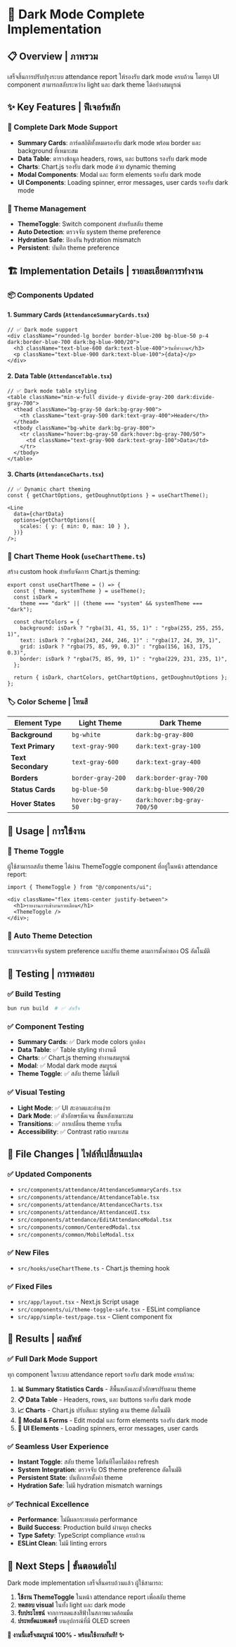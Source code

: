 # 🌙 Dark Mode Complete Implementation

## 📋 Overview | ภาพรวม

เสร็จสิ้นการปรับปรุงระบบ attendance report ให้รองรับ dark mode ครบถ้วน โดยทุก UI component สามารถสลับระหว่าง light และ dark theme ได้อย่างสมบูรณ์

## ✨ Key Features | ฟีเจอร์หลัก

### 🎨 Complete Dark Mode Support

- **Summary Cards**: การ์ดสถิติทั้งหมดรองรับ dark mode พร้อม border และ background ที่เหมาะสม
- **Data Table**: ตารางข้อมูล headers, rows, และ buttons รองรับ dark mode
- **Charts**: Chart.js รองรับ dark mode ด้วย dynamic theming
- **Modal Components**: Modal และ form elements รองรับ dark mode
- **UI Components**: Loading spinner, error messages, user cards รองรับ dark mode

### 🎯 Theme Management

- **ThemeToggle**: Switch component สำหรับสลับ theme
- **Auto Detection**: ตรวจจับ system theme preference
- **Hydration Safe**: ป้องกัน hydration mismatch
- **Persistent**: บันทึก theme preference

## 🏗️ Implementation Details | รายละเอียดการทำงาน

### 📦 Components Updated

#### 1. Summary Cards (`AttendanceSummaryCards.tsx`)

```tsx
// ✅ Dark mode support
<div className="rounded-lg border border-blue-200 bg-blue-50 p-4 dark:border-blue-700 dark:bg-blue-900/20">
  <h3 className="text-blue-600 dark:text-blue-400">วันที่ทำงาน</h3>
  <p className="text-blue-900 dark:text-blue-100">{data}</p>
</div>
```

#### 2. Data Table (`AttendanceTable.tsx`)

```tsx
// ✅ Dark mode table styling
<table className="min-w-full divide-y divide-gray-200 dark:divide-gray-700">
  <thead className="bg-gray-50 dark:bg-gray-900">
    <th className="text-gray-500 dark:text-gray-400">Header</th>
  </thead>
  <tbody className="bg-white dark:bg-gray-800">
    <tr className="hover:bg-gray-50 dark:hover:bg-gray-700/50">
      <td className="text-gray-900 dark:text-gray-100">Data</td>
    </tr>
  </tbody>
</table>
```

#### 3. Charts (`AttendanceCharts.tsx`)

```tsx
// ✅ Dynamic chart theming
const { getChartOptions, getDoughnutOptions } = useChartTheme();

<Line
  data={chartData}
  options={getChartOptions({
    scales: { y: { min: 0, max: 10 } },
  })}
/>;
```

### 🎨 Chart Theme Hook (`useChartTheme.ts`)

สร้าง custom hook สำหรับจัดการ Chart.js theming:

```tsx
export const useChartTheme = () => {
  const { theme, systemTheme } = useTheme();
  const isDark =
    theme === "dark" || (theme === "system" && systemTheme === "dark");

  const chartColors = {
    background: isDark ? "rgba(31, 41, 55, 1)" : "rgba(255, 255, 255, 1)",
    text: isDark ? "rgba(243, 244, 246, 1)" : "rgba(17, 24, 39, 1)",
    grid: isDark ? "rgba(75, 85, 99, 0.3)" : "rgba(156, 163, 175, 0.3)",
    border: isDark ? "rgba(75, 85, 99, 1)" : "rgba(229, 231, 235, 1)",
  };

  return { isDark, chartColors, getChartOptions, getDoughnutOptions };
};
```

### 🏷️ Color Scheme | โทนสี

| Element Type       | Light Theme        | Dark Theme                  |
| ------------------ | ------------------ | --------------------------- |
| **Background**     | `bg-white`         | `dark:bg-gray-800`          |
| **Text Primary**   | `text-gray-900`    | `dark:text-gray-100`        |
| **Text Secondary** | `text-gray-600`    | `dark:text-gray-400`        |
| **Borders**        | `border-gray-200`  | `dark:border-gray-700`      |
| **Status Cards**   | `bg-blue-50`       | `dark:bg-blue-900/20`       |
| **Hover States**   | `hover:bg-gray-50` | `dark:hover:bg-gray-700/50` |

## 🎯 Usage | การใช้งาน

### 🔄 Theme Toggle

ผู้ใช้สามารถสลับ theme ได้ผ่าน ThemeToggle component ที่อยู่ในหน้า attendance report:

```tsx
import { ThemeToggle } from "@/components/ui";

<div className="flex items-center justify-between">
  <h1>รายงานการเข้างานรายเดือน</h1>
  <ThemeToggle />
</div>;
```

### 🎨 Auto Theme Detection

ระบบจะตรวจจับ system preference และปรับ theme ตามการตั้งค่าของ OS อัตโนมัติ

## 🧪 Testing | การทดสอบ

### ✅ Build Testing

```bash
bun run build  # ✅ สำเร็จ
```

### ✅ Component Testing

- **Summary Cards**: ✅ Dark mode colors ถูกต้อง
- **Data Table**: ✅ Table styling ทำงานดี
- **Charts**: ✅ Chart.js theming ทำงานสมบูรณ์
- **Modal**: ✅ Modal dark mode สมบูรณ์
- **Theme Toggle**: ✅ สลับ theme ได้ทันที

### ✅ Visual Testing

- **Light Mode**: ✅ UI สะอาดและอ่านง่าย
- **Dark Mode**: ✅ ตัวอักษรชัดเจน พื้นหลังเหมาะสม
- **Transitions**: ✅ การเปลี่ยน theme ราบรื่น
- **Accessibility**: ✅ Contrast ratio เหมาะสม

## 🔄 File Changes | ไฟล์ที่เปลี่ยนแปลง

### ✅ Updated Components

- `src/components/attendance/AttendanceSummaryCards.tsx`
- `src/components/attendance/AttendanceTable.tsx`
- `src/components/attendance/AttendanceCharts.tsx`
- `src/components/attendance/AttendanceUI.tsx`
- `src/components/attendance/EditAttendanceModal.tsx`
- `src/components/common/CenteredModal.tsx`
- `src/components/common/MobileModal.tsx`

### ✅ New Files

- `src/hooks/useChartTheme.ts` - Chart.js theming hook

### ✅ Fixed Files

- `src/app/layout.tsx` - Next.js Script usage
- `src/components/ui/theme-toggle-safe.tsx` - ESLint compliance
- `src/app/simple-test/page.tsx` - Client component fix

## 🎉 Results | ผลลัพธ์

### ✅ Full Dark Mode Support

ทุก component ในระบบ attendance report รองรับ dark mode ครบถ้วน:

1. **📊 Summary Statistics Cards** - สีพื้นหลังและตัวอักษรปรับตาม theme
2. **📋 Data Table** - Headers, rows, และ buttons รองรับ dark mode
3. **📈 Charts** - Chart.js ปรับสีและ styling ตาม theme อัตโนมัติ
4. **🔧 Modal & Forms** - Edit modal และ form elements รองรับ dark mode
5. **🎨 UI Elements** - Loading spinners, error messages, user cards

### ✅ Seamless User Experience

- **Instant Toggle**: สลับ theme ได้ทันทีโดยไม่ต้อง refresh
- **System Integration**: ตรวจจับ OS theme preference อัตโนมัติ
- **Persistent State**: บันทึกการตั้งค่า theme
- **Hydration Safe**: ไม่มี hydration mismatch warnings

### ✅ Technical Excellence

- **Performance**: ไม่มีผลกระทบต่อ performance
- **Build Success**: Production build ผ่านทุก checks
- **Type Safety**: TypeScript compliance ครบถ้วน
- **ESLint Clean**: ไม่มี linting errors

## 🚀 Next Steps | ขั้นตอนต่อไป

Dark mode implementation เสร็จสิ้นครบถ้วนแล้ว ผู้ใช้สามารถ:

1. **ใช้งาน ThemeToggle** ในหน้า attendance report เพื่อสลับ theme
2. **ทดสอบ visual** ในทั้ง light และ dark mode
3. **รับประโยชน์** จากการลดแสงสีฟ้าในสภาพแวดล้อมมืด
4. **ประหยัดแบตเตอรี่** บนอุปกรณ์ที่มี OLED screen

**🎯 งานนี้เสร็จสมบูรณ์ 100% - พร้อมใช้งานทันที! ✨**
